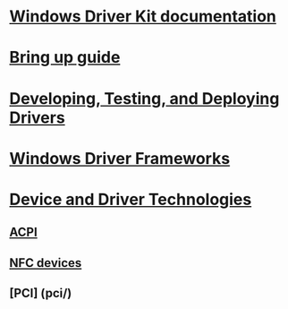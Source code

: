 # [Windows Driver Kit documentation](index.md)
# [Bring up guide](bringup/)
# [Developing, Testing, and Deploying Drivers](develop/)
# [Windows Driver Frameworks](wdf/)
# [Device and Driver Technologies](device-and-driver-technologies.md)
## [ACPI](acpi/)
## [NFC devices](nfc/)
## [PCI] (pci/)

